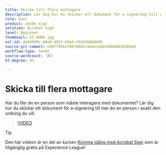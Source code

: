 ```yaml
---
title: Skicka till flera mottagare
description: Lär dig hur du skickar ett dokument för e-signering till mer än en person i exakt den ordning du vill
role: User
product: adobe sign
solution: Acrobat Sign
level: Beginner
thumbnail: KT-4966.jpg
exl-id: da64949c-b8e0-4923-b3a4-43d2d6dbd4d5
source-git-commit: e49ff9bb170878665c4aeeceab244bd482636be0
workflow-type: tm+mt
source-wordcount: '83'
ht-degree: 4%

---
```


# Skicka till flera mottagare

Har du fler än en person som måste interagera med dokumentet? Lär dig hur du skickar ett dokument för e-signering till mer än en person i exakt den ordning du vill.

>[!VIDEO](https://video.tv.adobe.com/v/341296?hidetitle=true)

>[!TIP]
>
>Den här videon är en del av kursen [Komma igång med Acrobat Sign](https://experienceleague.adobe.com/?recommended=Sign-U-1-2020.1) som är tillgänglig gratis på Experience League!
